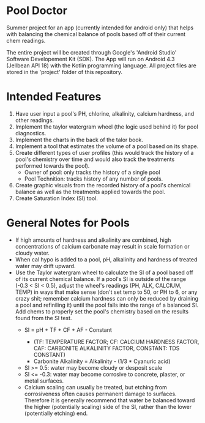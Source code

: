 # Pool Doctor
Summer project for an app (currently intended for android only) that helps with balancing the chemical balance of pools based off of their current chem readings.

The entire project will be created through Google's 'Android Studio' Software Developement Kit (SDK). The App will run on Android 4.3 (Jellbean API 18) with the Kotlin programming language. All project files are stored in the 'project' folder of this repository.


# Intended Features
<ol>
  <li>Have user input a pool's PH, chlorine, alkalinity, calcium hardness, and other readings.</li>
  <li>Implement the taylor watergram wheel (the logic used behind it) for pool diagnostics.</li>
  <li>Implement the charts in the back of the talor book.</li>
  <li>Implement a tool that estimates the volume of a pool based on its shape.</li>
  <li>Create different types of user profiles (this would track the history of a pool's chemistry over time and would also track the treatments performed towards the pool).
      <ul>
        <li>Owner of pool: only tracks the history of a single pool</li>
        <li>Pool Technition: tracks history of any number of pools.</li>
      </ul>
  </li>
  <li>Create graphic visuals from the recorded history of a pool's chemical balance as well as the treatments applied towards the pool.</li>
  <li>Create Saturation Index (SI) tool.</li>
</ol>
  
# General Notes for Pools
<ul>
  <li> If high amounts of hardness and alkalinity are combined, high concentrations of calcium carbonate may result in scale formation or cloudy water.</li>
  <li> When cal hypo is added to a pool, pH, alkalinity and hardness of treated water may drift upward.</li>
  <li>Use the Taylor watergram wheel to calculate the SI of a pool based off of its current chemical balance. If a pool's SI is outside of the range (-0.3 < SI < 0.5), adjust the wheel's readings (PH, ALK, CALCIUM, TEMP) in ways that make sense (don't set temp to 50, or PH to 6, or any crazy shit; remember calcium hardness can only be reduced by draining a pool and refiniling it) until the pool falls into the range of a balanced SI. Add chems to properly set the pool's chemistry based on the results found from the SI test.</li>
  <ul>
    <li>SI = pH + TF + CF + AF - Constant</li>
      <ul>
        <li>(TF: TEMPERATURE FACTOR; CF: CALCIUM HARDNESS FACTOR, CAF: CARBONITE ALKALINITY FACTOR, CONSTANT: TDS CONSTANT)</li>
        <li>Carbonite Alkalinity = Alkalinity - (1/3 * Cyanuric acid)</li>
      </ul>
    <li> SI >= 0.5: water may become cloudy or desposit scale</li>
    <li> SI <= -0.3: water may become corrosive to concrete, plaster, or metal surfaces.</li>
    <li>Calcium scaling can usually be treated, but etching from corrosiveness often causes permanent damage to surfaces. Therefore it is generally recommend that water be balanced toward the higher (potentially scaling) side of the SI, rather than the lower (potentially etching) end.</li>
  </ul>
</ul>
  
